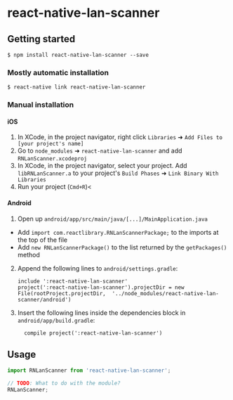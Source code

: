 # react-native-lan-scanner

## Getting started

`$ npm install react-native-lan-scanner --save`

### Mostly automatic installation

`$ react-native link react-native-lan-scanner`

### Manual installation


#### iOS

1. In XCode, in the project navigator, right click `Libraries` ➜ `Add Files to [your project's name]`
2. Go to `node_modules` ➜ `react-native-lan-scanner` and add `RNLanScanner.xcodeproj`
3. In XCode, in the project navigator, select your project. Add `libRNLanScanner.a` to your project's `Build Phases` ➜ `Link Binary With Libraries`
4. Run your project (`Cmd+R`)<

#### Android

1. Open up `android/app/src/main/java/[...]/MainApplication.java`
  - Add `import com.reactlibrary.RNLanScannerPackage;` to the imports at the top of the file
  - Add `new RNLanScannerPackage()` to the list returned by the `getPackages()` method
2. Append the following lines to `android/settings.gradle`:
  	```
  	include ':react-native-lan-scanner'
  	project(':react-native-lan-scanner').projectDir = new File(rootProject.projectDir, 	'../node_modules/react-native-lan-scanner/android')
  	```
3. Insert the following lines inside the dependencies block in `android/app/build.gradle`:
  	```
      compile project(':react-native-lan-scanner')
  	```


## Usage
```javascript
import RNLanScanner from 'react-native-lan-scanner';

// TODO: What to do with the module?
RNLanScanner;
```

